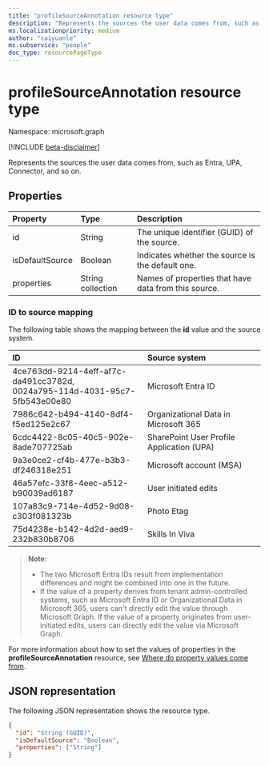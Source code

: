 ```yaml
---
title: "profileSourceAnnotation resource type"
description: "Represents the sources the user data comes from, such as Entra, UPA, Connector, and so on."
ms.localizationpriority: medium
author: "caiyuanle"
ms.subservice: "people"
doc_type: resourcePageType
---
```


# profileSourceAnnotation resource type

Namespace: microsoft.graph

[!INCLUDE [beta-disclaimer](../../includes/beta-disclaimer.md)]

Represents the sources the user data comes from, such as Entra, UPA, Connector, and so on.

## Properties
|Property	|Type	|Description|
|:--------|:----|:----------|
|id|String|The unique identifier (GUID) of the source.|
|isDefaultSource|Boolean|Indicates whether the source is the default one.|
|properties|String collection|Names of properties that have data from this source.|

### ID to source mapping

The following table shows the mapping between the **id** value and the source system.

| ID                                                                               | Source system                             |
|:---------------------------------------------------------------------------------|:------------------------------------------|
| 4ce763dd-9214-4eff-af7c-da491cc3782d, <br/> 0024a795-114d-4031-95c7-5fb543e00e80 | Microsoft Entra ID                        |
| 7986c642-b494-4140-8df4-f5ed125e2c67                                             | Organizational Data in Microsoft 365      |
| 6cdc4422-8c05-40c5-902e-8ade707725ab                                             | SharePoint User Profile Application (UPA) |
| 9a3e0ce2-cf4b-477e-b3b3-df246318e251                                             | Microsoft account (MSA)                   |
| 46a57efc-33f8-4eec-a512-b90039ad6187                                             | User initiated edits                      |
| 107a83c9-714e-4d52-9d08-c303f081323b                                             | Photo Etag                                |
| 75d4238e-b142-4d2d-aed9-232b830b8706                                             | Skills In Viva                            |

>**Note:**
> * The two Microsoft Entra IDs result from implementation differences and might be combined into one in the future.
> * If the value of a property derives from tenant admin-controlled systems, such as Microsoft Entra ID or Organizational Data in Microsoft 365, users can't directly edit the value through Microsoft Graph. If the value of a property originates from user-initiated edits, users can directly edit the value via Microsoft Graph.

For more information about how to set the values of properties in the **profileSourceAnnotation** resource, see [Where do property values come from](https://support.microsoft.com/office/export-data-from-your-profile-card-d809f83f-c077-4a95-9b6c-4f093305163d#ID0EBF=About_Microsoft_365_User_Profile_Data).

## JSON representation

The following JSON representation shows the resource type.

<!-- {
  "blockType": "resource",
  "optionalProperties": [

  ],
  "@odata.type": "microsoft.graph.profileSourceAnnotation"
}-->

```json
{
  "id": "String (GUID)",
  "isDefaultSource": "Boolean",
  "properties": ["String"]
}
```
